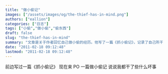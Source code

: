 ```yaml
---
title: "做小偷记"
images: ["/assets/images/og/the-thief-has-in-mind.png"]
authors: ["eallion"]
categories: ["日志"]
tags: ["小偷","做小偷","偷东西"]
draft: false
slug: "the-thief-has-in-mind"
summary: "文章是关于作者回忆自己做小偷的经历。他写了一篇《抓小偷记》，记录了自己所干的坏事。"
date: "2011-02-18 09:12:48"
lastmod: "2011-02-18 09:12:48"
---
```


前边写过一篇《抓小偷记》
现在来 PO 一篇做小偷记
说说我都干了些什么坏事
